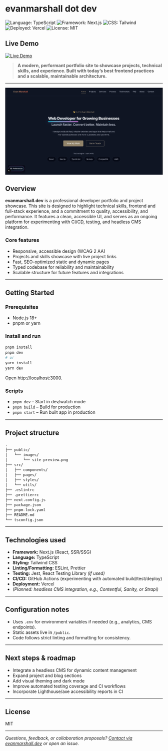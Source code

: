 # evanmarshall dot dev

![Language: TypeScript](https://img.shields.io/badge/language-TypeScript-3178c6?logo=typescript&logoColor=white)
![Framework: Next.js](https://img.shields.io/badge/Next.js-14.x-black?logo=nextdotjs)
![CSS: Tailwind](https://img.shields.io/badge/Tailwind_CSS-3.x-38bdf8?logo=tailwindcss)
![Deployed: Vercel](https://img.shields.io/badge/Deployed-Vercel-000?logo=vercel)
![License: MIT](https://img.shields.io/badge/license-MIT-blue)

## Live Demo
[![Live Demo](https://img.shields.io/badge/Live-Demo-brightgreen?style=for-the-badge)](https://www.evanmarshall.dev/)

> **A modern, performant portfolio site to showcase projects, technical skills, and experience. Built with today’s best frontend practices and a scalable, maintainable architecture.**

---

![evanmarshall.dev preview](./public/images/site-preview.jpg "evanmarshall.dev homepage preview")

## Overview

**evanmarshall.dev** is a professional developer portfolio and project showcase. This site is designed to highlight technical skills, frontend and full-stack experience, and a commitment to quality, accessibility, and performance. It features a clean, accessible UI, and serves as an ongoing platform for experimenting with CI/CD, testing, and headless CMS integration.

### Core features

- Responsive, accessible design (WCAG 2 AA)
- Projects and skills showcase with live project links
- Fast, SEO-optimized static and dynamic pages
- Typed codebase for reliability and maintainability
- Scalable structure for future features and integrations

---

## Getting Started

### Prerequisites

- Node.js 18+
- pnpm or yarn

### Install and run

```sh
pnpm install
pnpm dev
# or
yarn install
yarn dev
```

Open [http://localhost:3000](http://localhost:3000).

### Scripts

- `pnpm dev` – Start in dev/watch mode
- `pnpm build` – Build for production
- `pnpm start` – Run built app in production

---

## Project structure

```text
.
├── public/
│   └── images/
│       └── site-preview.png
├── src/
│   ├── components/
│   ├── pages/
│   ├── styles/
│   └── utils/
├── .eslintrc
├── .prettierrc
├── next.config.js
├── package.json
├── pnpm-lock.yaml
├── README.md
└── tsconfig.json
```

---

## Technologies used

- **Framework:** Next.js (React, SSR/SSG)
- **Language:** TypeScript
- **Styling:** Tailwind CSS
- **Linting/Formatting:** ESLint, Prettier
- **Testing:** Jest, React Testing Library *(if used)*
- **CI/CD:** GitHub Actions (experimenting with automated build/test/deploy)
- **Deployment:** Vercel
- *(Planned: headless CMS integration, e.g., Contentful, Sanity, or Strapi)*

---

## Configuration notes

- Uses `.env` for environment variables if needed (e.g., analytics, CMS endpoints).
- Static assets live in `/public`.
- Code follows strict linting and formatting for consistency.

---

## Next steps & roadmap

- Integrate a headless CMS for dynamic content management
- Expand project and blog sections
- Add visual theming and dark mode
- Improve automated testing coverage and CI workflows
- Incorporate Lighthouse/axe accessibility reports in CI

---

## License

MIT

---

*Questions, feedback, or collaboration proposals? [Contact via evanmarshall.dev](https://evanmarshall.dev) or open an issue.*
